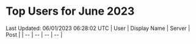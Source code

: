 # Top Users for June 2023
Last Updated: 06/01/2023 06:28:02 UTC
| User | Display Name | Server | Post |
| -- | -- | -- | -- |
